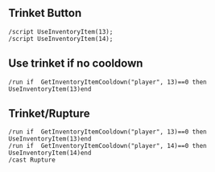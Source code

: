 ## Trinket Button
```
/script UseInventoryItem(13);
/script UseInventoryItem(14);
```
 

## Use trinket if no cooldown
```
/run if  GetInventoryItemCooldown("player", 13)==0 then UseInventoryItem(13)end
```
 

## Trinket/Rupture
```
/run if  GetInventoryItemCooldown("player", 13)==0 then UseInventoryItem(13)end
/run if  GetInventoryItemCooldown("player", 14)==0 then UseInventoryItem(14)end
/cast Rupture
``` 